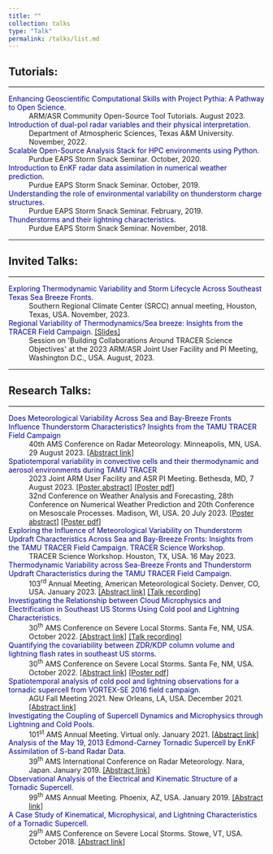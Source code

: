 ```yaml
---
title: ""
collection: talks
type: "Talk"
permalink: /talks/list.md
---
```


<h2 style="color:SteelBlue;" vspace="-60px;"><a id="tutorial">Tutorials:</a></h2>
<hr style="height:1px;border-width:0;color:black;background-color:black">
<dl style="margin:0px;margin-bottom:0">
     <dt><span style="color:DarkBlue">Enhancing Geoscientific Computational Skills with Project Pythia: A Pathway to Open Science.</span></dt> 
     <dd>ARM/ASR Community Open-Source Tool Tutorials. August 2023.</dd>
     <dt><span style="color:DarkBlue">Introduction of dual-pol radar variables and their physical interpretation.</span></dt> 
     <dd>Department of Atmospheric Sciences, Texas A&M University. November, 2022.</dd>
     <dt><span style="color:DarkBlue">Scalable Open-Source Analysis Stack for HPC environments using Python.</span></dt> 
     <dd>Purdue EAPS Storm Snack Seminar. October, 2020.</dd>
     <dt><span style="color:DarkBlue">Introduction to EnKF radar data assimilation in numerical weather prediction.</span></dt> 
     <dd>Purdue EAPS Storm Snack Seminar. October, 2019.</dd>
     <dt><span style="color:DarkBlue">Understanding the role of environmental variability on thunderstorm charge structures.</span></dt> 
     <dd>Purdue EAPS Storm Snack Seminar. February, 2019.</dd>
     <dt><span style="color:DarkBlue">Thunderstorms and their lightning characteristics.</span></dt> 
     <dd>Purdue EAPS Storm Snack Seminar. November, 2018.</dd>
</dl>
<hr>
<h2 style="color:SteelBlue;" vspace="-60px;"><a id="invited-talks">Invited Talks:</a></h2>
<hr style="height:1px;border-width:0;color:black;background-color:black">
<dl style="margin:0px;margin-bottom:0">
     <dt><span style="color:DarkBlue">Exploring Thermodynamic Variability and Storm Lifecycle Across Southeast Texas Sea Breeze Fronts.</span></dt>
          <!-- <a href="">[Slides]</a> </dt>  -->
     <dd>Southern Regional Climate Center (SRCC) annual meeting, Houston, Texas, USA. November, 2023.</dd>
     <dt><span style="color:DarkBlue">Regional Variability of Thermodynamics/Sea breeze: Insights from the TRACER Field Campaign.</span>
          <a href="https://asr.science.energy.gov/meetings/stm/presentations/2023/1719.pdf">[Slides]</a> </dt> 
     <dd>Session on 'Building Collaborations Around TRACER Science Objectives' at the 2023 ARM/ASR Joint User Facility and PI Meeting, Washington D.C., USA. August, 2023.</dd>
</dl>
<!-- <hr>
<h2 style="color:SteelBlue;" vspace="-60px;"><a id="panel">Panel:</a></h2>
<hr style="height:1px;border-width:0;color:black;background-color:black">
<dl style="margin:0px;margin-bottom:0">
     <dt><span style="color:DarkBlue">Trusted and Trustworthy AI.</span>
          <a href="https://ifk.uchicago.edu/events/1440/the-summit-on-ai-in-society/">[Summit Website]</a> </dt> 
     <dd>The Summit on AI in Society at University of Chicago, October, 2022.</dd>
</dl> -->
<hr>
<h2 style="color:SteelBlue;vspace:-100px"><a id="research_talks">Research Talks:</a></h2>
<hr style="height:1px;border-width:0;color:black;background-color:black">
<dl>
  <dt><span style="color:DarkBlue">Does Meteorological Variability Across Sea and Bay-Breeze Fronts Influence Thunderstorm Characteristics? Insights from the TAMU TRACER Field Campaign</span></dt>
<dd>40th AMS Conference on Radar Meteorology. Minneapolis, MN, USA. 29 August 2023. <a href="https://ams.confex.com/ams/40RADAR/meetingapp.cgi/Paper/425990">[Abstract link]</a></dd>
     
  <dt><span style="color:DarkBlue">Spatiotemporal variability in convective cells and their thermodynamic and aerosol environments during TAMU TRACER</span></dt>
   <dd>2023 Joint ARM User Facility and ASR PI Meeting. Bethesda, MD, 7 August 2023. <a href="https://asr.science.energy.gov/meetings/stm/posters/abstract/3252">[Poster abstract]</a> <a href="https://asr.science.energy.gov/meetings/stm/posters/abstract/3252">[Poster pdf]</a></dd>
   <dd>32nd Conference on Weather Analysis and Forecasting, 28th Conference on Numerical Weather Prediction and 20th Conference on Mesoscale Processes. Madison, WI, USA. 20 July 2023. <a href="https://ams.confex.com/ams/WAFNWPMS/meetingapp.cgi/Paper/425397">[Poster abstract]</a> <a href="https://figshare.com/articles/poster/AMS_Mesocale_Conference_Poster_2023_/23657190">[Poster pdf]</a></dd>
           
  <dt><span style="color:DarkBlue">Exploring the Influence of Meteorological Variability on Thunderstorm Updraft Characteristics Across Sea and Bay-Breeze Fronts: Insights from the TAMU TRACER Field Campaign. TRACER Science Workshop.</span></dt>
   <dd>TRACER Science Workshop. Houston, TX, USA. 16 May 2023.</dd>
     
  <dt><span style="color:DarkBlue">Thermodynamic Variability across Sea-Breeze Fronts and Thunderstorm Updraft Characteristics during the TAMU TRACER Field Campaign.</span></dt>
   <dd>103<sup>rd</sup> Annual Meeting, American Meteorological Society. Denver, CO, USA. January 2023. <a href="https://ams.confex.com/ams/103ANNUAL/meetingapp.cgi/Paper/420589">[Abstract link]</a> <a href="https://ams.confex.com/ams/103ANNUAL/meetingapp.cgi/Session/63618">[Talk recording]</a></dd>
   
   <dt><span style="color:DarkBlue">Investigating the Relationship between Cloud Microphysics and Electrification in Southeast US Storms Using Cold pool and Lightning Characteristics.</span></dt>
   <dd>30<sup>th</sup> AMS Conference on Severe Local Storms. Santa Fe, NM, USA. October 2022. <a href="https://ams.confex.com/ams/30SLS/meetingapp.cgi/Paper/407215">[Abstract link]</a> <a href="https://ams.confex.com/ams/30SLS/meetingapp.cgi/Session/62912">[Talk recording]</a></dd>
   
   <dt><span style="color:DarkBlue">Quantifying the covariability between ZDR/KDP column volume and lightning flash rates in southeast US storms.</span></dt>
   <dd>30<sup>th</sup> AMS Conference on Severe Local Storms. Santa Fe, NM, USA. October 2022. <a href="https://ams.confex.com/ams/30SLS/meetingapp.cgi/Paper/407350">[Abstract link]</a> <a href="https://doi.org/10.6084/m9.figshare.23666259.v1">[Poster pdf]</a></dd>
   
   <dt><span style="color:DarkBlue">Spatiotemporal analysis of cold pool and lightning observations for a tornadic supercell from VORTEX-SE 2016 field campaign.</span></dt>
   <dd>AGU Fall Meeting 2021. New Orleans, LA, USA. December 2021. <a href="https://ui.adsabs.harvard.edu/abs/2021AGUFMAE12A..06S/abstract">[Abstract link]</a></dd>
   
   <dt><span style="color:DarkBlue">Investigating the Coupling of Supercell Dynamics and Microphysics through Lightning and Cold Pools.</span></dt>
   <dd>101<sup>st</sup> AMS Annual Meeting. Virtual only. January 2021. <a href="https://ams.confex.com/ams/101ANNUAL/meetingapp.cgi/Paper/381241">[Abstract link]</a></dd>
   
   <dt><span style="color:DarkBlue">Analysis of the May 19, 2013 Edmond-Carney Tornadic Supercell by EnKF Assimilation of S-band Radar Data.</span></dt>
   <dd>39<sup>th</sup> AMS International Conference on Radar Meteorology. Nara, Japan. January 2019. <a href="https://ams.confex.com/ams/101ANNUAL/meetingapp.cgi/Paper/379187">[Abstract link]</a></dd>
   
   <dt><span style="color:DarkBlue">Observational Analysis of the Electrical and Kinematic Structure of a Tornadic Supercell.</span></dt>
   <dd>99<sup>th</sup> AMS Annual Meeting. Phoenix, AZ, USA. January 2019. <a href="https://ams.confex.com/ams/2019Annual/meetingapp.cgi/Paper/352740">[Abstract link]</a></dd>
   
   <dt><span style="color:DarkBlue">A Case Study of Kinematical, Microphysical, and Lightning Characteristics of a Tornadic Supercell.</span></dt>
   <dd>29<sup>th</sup> AMS Conference on Severe Local Storms. Stowe, VT, USA. October 2018. <a href="https://ams.confex.com/ams/29SLS/meetingapp.cgi/Paper/348448">[Abstract link]</a></dd>
   <!-- <br /><br /> -->

   
     
</dl>

